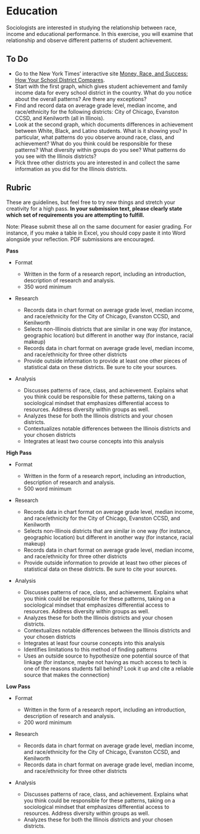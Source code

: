 Education
============

Sociologists are interested in studying the relationship between race, income and educational performance. In this exercise, you will examine that relationship and observe different patterns of student achievement.


To Do
-----

* Go to the New York Times’ interactive site [Money, Race, and Success: How Your School District Compares](https://www.nytimes.com/interactive/2016/04/29/upshot/money-race-and-success-how-your-school-district-compares.html?mcubz=3).
* Start with the first graph, which gives student achievement and family income data for every school district in the country. What do you notice about the overall patterns? Are there any exceptions?
* Find and record data on average grade level, median income, and race/ethnicity for the following districts: City of Chicago, Evanston CCSD, and Kenilworth (all in Illinois).
* Look at the second graph, which documents differences in achievement between White, Black, and Latino students. What is it showing you? In particular, what patterns do you observe around race, class, and achievement? What do you think could be responsible for these patterns? What diversity within groups do you see? What patterns do you see with the Illinois districts?
* Pick three other districts you are interested in and collect the same information as you did for the Illinois districts.



Rubric
------------


These are guidelines, but feel free to try new things and stretch your
creativity for a high pass. **In your submission text, please clearly state which set of requirements you are attempting to fulfill.**

Note: Please submit these all on the same document for easier grading. For instance, if you make a table in Excel, you should copy paste it into Word alongside your reflection. PDF submissions are encouraged.



**Pass**
* Format    
    * Written in the form of a research report, including an introduction, description of research and analysis.
    * 350 word minimum

* Research
     * Records data in chart format on average grade level, median income, and race/ethnicity for the City of Chicago, Evanston CCSD, and Kenilworth
     * Selects non-Illinois districts that are similar in one way (for instance, geographic location) but different in another way (for instance, racial makeup)
     * Records data in chart format on average grade level, median income, and race/ethnicity for three other districts
     * Provide outside information to provide at least one other pieces of statistical data on these districts. Be sure to cite your sources.


* Analysis
     * Discusses patterns of race, class, and achievement. Explains what you think could be responsible for these patterns, taking on a sociological mindset that emphasizes differential access to resources. Address diversity within groups as well.
    * Analyzes these for both the Illinois districts and your chosen districts.
    * Contextualizes notable differences between the Illinois districts and your chosen districts
    * Integrates at least two course concepts into this analysis




**High Pass**
* Format    
    * Written in the form of a research report, including an introduction, description of research and analysis.
    * 500 word minimum

* Research
    * Records data in chart format on average grade level, median income, and race/ethnicity for the City of Chicago, Evanston CCSD, and Kenilworth
    * Selects non-Illinois districts that are similar in one way (for instance, geographic location) but different in another way (for instance, racial makeup)
    * Records data in chart format on average grade level, median income, and race/ethnicity for three other districts
    * Provide outside information to provide at least two other pieces of statistical data on these districts. Be sure to cite your sources.



* Analysis
    * Discusses patterns of race, class, and achievement. Explains what you think could be responsible for these patterns, taking on a sociological mindset that emphasizes differential access to resources. Address diversity within groups as well.
    * Analyzes these for both the Illinois districts and your chosen districts.
    * Contextualizes notable differences between the Illinois districts and your chosen districts
    * Integrates at least four course concepts into this analysis
    * Identifies limitations to this method of finding patterns
    * Uses an outside source to hypothesize one potential source of that linkage (for instance, maybe not having as much access to tech is one of the reasons students fall behind? Look it up and cite a reliable source that makes the connection)



**Low Pass**    
* Format    
    * Written in the form of a research report, including an introduction, description of research and analysis.
    * 200 word minimum

* Research
     * Records data in chart format on average grade level, median income, and race/ethnicity for the City of Chicago, Evanston CCSD, and Kenilworth
     * Records data in chart format on average grade level, median income, and race/ethnicity for three other districts

* Analysis
     * Discusses patterns of race, class, and achievement. Explains what you think could be responsible for these patterns, taking on a sociological mindset that emphasizes differential access to resources. Address diversity within groups as well.
    * Analyzes these for both the Illinois districts and your chosen districts.
